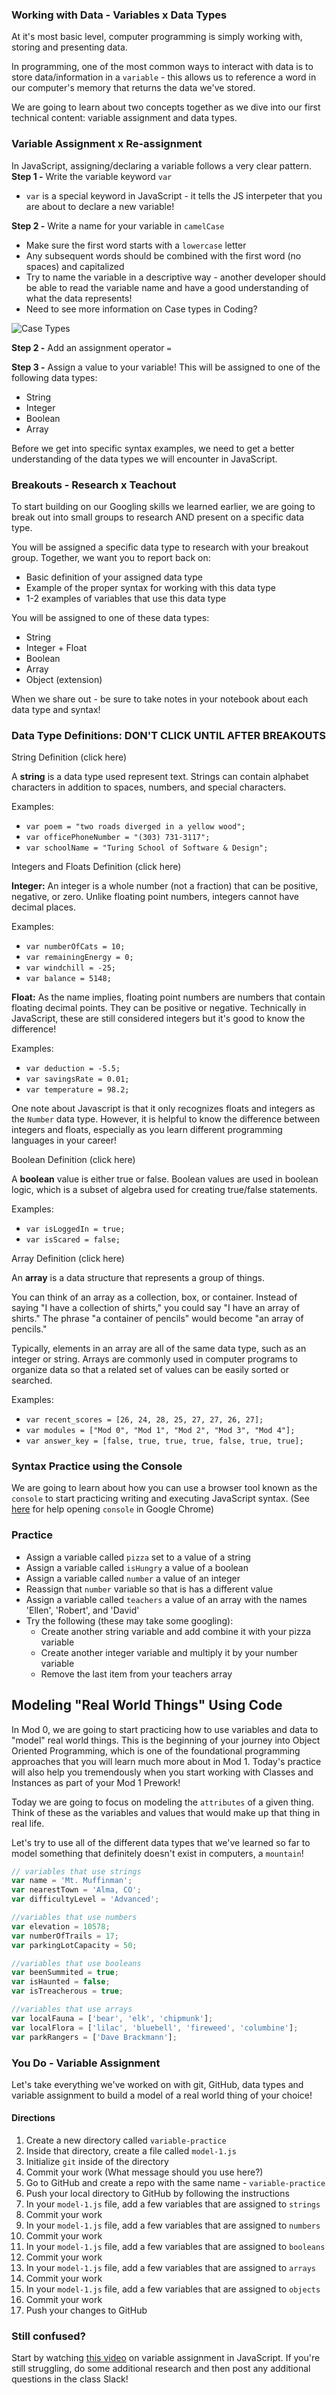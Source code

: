 ### Working with Data - Variables x Data Types
At it's most basic level, computer programming is simply working with, storing and presenting data. 

In programming, one of the most common ways to interact with data is to store data/information in a `variable` - this allows us to reference a word in our computer's memory that returns the data we've stored.

We are going to learn about two concepts together as we dive into our first technical content: variable assignment and data types.

### Variable Assignment x Re-assignment
In JavaScript, assigning/declaring a variable follows a very clear pattern.
**Step 1 -** Write the variable keyword `var`
- `var` is a special keyword in JavaScript - it tells the JS interpeter that you are about to declare a new variable!

**Step 2 -** Write a name for your variable in `camelCase`
- Make sure the first word starts with a `lowercase` letter
- Any subsequent words should be combined with the first word (no spaces) and capitalized
- Try to name the variable in a descriptive way - another developer should be able to read the variable name and have a good understanding of what the data represents!
- Need to see more information on Case types in Coding?

![Case Types](https://res.cloudinary.com/practicaldev/image/fetch/s--sUdRHMkr--/c_imagga_scale,f_auto,fl_progressive,h_500,q_auto,w_1000/https://cl.ly/330i2s0q2j3o/Image%25202018-08-06%2520at%252012.13.40%2520PM.png)

**Step 2 -** Add an assignment operator `=`

**Step 3 -** Assign a value to your variable! This will be assigned to one of the following data types:
- String
- Integer
- Boolean
- Array

Before we get into specific syntax examples, we need to get a better understanding of the data types we will encounter in JavaScript.

### Breakouts - Research x Teachout
To start building on our Googling skills we learned earlier, we are going to break out into small groups to research AND present on a specific data type.

You will be assigned a specific data type to research with your breakout group. Together, we want you to report back on:
- Basic definition of your assigned data type
- Example of the proper syntax for working with this data type
- 1-2 examples of variables that use this data type

You will be assigned to one of these data types:
- String
- Integer + Float
- Boolean
- Array
- Object (extension)

When we share out - be sure to take notes in your notebook about each data type and syntax!


<div class="try-it">
  <h3>Data Type Definitions: DON'T CLICK UNTIL AFTER BREAKOUTS</h3>
    <div>
      <p class="toggle-show">
        String Definition (click here)
      </p>
      <div class="toggle-content hidden">  
        <p>A <strong><span class="vocab">string</span></strong> is a data type used represent text. Strings can contain alphabet characters in addition to spaces, numbers, and special characters.</p>
        <p>Examples:</p>
        <ul>
          <li><code>var poem = "two roads diverged in a yellow wood";</code></li>
          <li><code>var officePhoneNumber = "(303) 731-3117";</code></li>
          <li><code>var schoolName = "Turing School of Software & Design";</code></li>
        </ul>
      </div>
    </div>
    <div>
      <p class="toggle-show">
        Integers and Floats Definition (click here)
      </p>
      <div class="toggle-content hidden">
        <p><strong><span class="vocab">Integer</span>:</strong> An integer is a whole number (not a fraction) that can be positive, negative, or zero. Unlike floating point numbers, integers cannot have decimal places.</p>
        <p>Examples:</p>
        <ul>
          <li><code>var numberOfCats = 10;</code></li>
          <li><code>var remainingEnergy = 0;</code></li>
          <li><code>var windchill = -25;</code></li>
          <li><code>var balance = 5148;</code></li>
        </ul>
        <p><strong><span class="vocab">Float</span>:</strong> As the name implies, floating point numbers are numbers that contain floating decimal points. They can be positive or negative. Technically in JavaScript, these are still considered integers but it's good to know the difference!</p>
        <p>Examples:</p>
        <ul>
          <li><code>var deduction = -5.5;</code></li>
          <li><code>var savingsRate = 0.01;</code></li>
          <li><code>var temperature = 98.2;</code></li>
        </ul>
        <p>One note about Javascript is that it only recognizes floats and integers as the <code>Number</code> data type. However, it is helpful to know the difference between integers and floats, especially as you learn different programming languages in your career!</p>
      </div>
    </div>
    <div>
      <p class="toggle-show">
        Boolean Definition (click here)
      </p>
      <div class="toggle-content hidden">
        <p>A <strong><span class="vocab">boolean</span></strong> value is either true or false. Boolean values are used in boolean logic, which is a subset of algebra used for creating true/false statements.</p>
        <p>Examples:</p>
        <ul>
          <li><code>var isLoggedIn = true;</code></li>
          <li><code>var isScared = false;</code></li>
        </ul>
      </div>
    </div>
    <div>
      <p class="toggle-show">
        Array Definition (click here)
      </p>
      <div class="toggle-content hidden">
        <p>An <strong><span class="vocab">array</span></strong> is a data structure that represents a group of things.</p>
        <p>You can think of an array as a collection, box, or container. Instead of saying "I have a collection of shirts," you could say "I have an array of shirts." The phrase "a container of pencils" would become "an array of pencils."</p>
        <p>Typically, elements in an array are all of the same data type, such as an integer or string. Arrays are commonly used in computer programs to organize data so that a related set of values can be easily sorted or searched.</p>
        <p>Examples:</p>
        <ul>
          <li><code>var recent_scores = [26, 24, 28, 25, 27, 27, 26, 27];</code></li>
          <li><code>var modules = ["Mod 0", "Mod 1", "Mod 2", "Mod 3", "Mod 4"];</code></li>
          <li><code>var answer_key = [false, true, true, true, false, true, true];</code></li>
        </ul>
      </div>
    </div>
  
</div>

### Syntax Practice using the Console
We are going to learn about how you can use a browser tool known as the `console` to start practicing writing and executing JavaScript syntax. (See [here](https://developers.google.com/web/tools/chrome-devtools/open) for help opening `console` in Google Chrome)

### Practice
* Assign a variable called `pizza` set to a value of a string
* Assign a variable called `isHungry` a value of a boolean
* Assign a variable called `number` a value of an integer
* Reassign that `number` variable so that is has a different value
* Assign a variable called `teachers` a value of an array with the names 'Ellen', 'Robert', and 'David'
* Try the following (these may take some googling):
  * Create another string variable and add combine it with your pizza variable
  * Create another integer variable and multiply it by your number variable
  * Remove the last item from your teachers array

## Modeling "Real World Things" Using Code
In Mod 0, we are going to start practicing how to use variables and data to "model" real world things. This is the beginning of your journey into Object Oriented Programming, which is one of the foundational programming approaches that you will learn much more about in Mod 1. Today's practice will also help you tremendously when you start working with Classes and Instances as part of your Mod 1 Prework!

Today we are going to focus on modeling the `attributes` of a given thing. Think of these as the variables and values that would make up that thing in real life.

Let's try to use all of the different data types that we've learned so far to model something that definitely doesn't exist in computers, a `mountain`!

```js
// variables that use strings
var name = 'Mt. Muffinman';
var nearestTown = 'Alma, CO';
var difficultyLevel = 'Advanced';

//variables that use numbers
var elevation = 10578;
var numberOfTrails = 17;
var parkingLotCapacity = 50;

//variables that use booleans
var beenSummited = true;
var isHaunted = false;
var isTreacherous = true;

//variables that use arrays
var localFauna = ['bear', 'elk', 'chipmunk'];
var localFlora = ['lilac', 'bluebell', 'fireweed', 'columbine'];
var parkRangers = ['Dave Brackmann'];
```

### You Do - Variable Assignment
Let's take everything we've worked on with git, GitHub, data types and variable assignment to build a model of a real world thing of your choice!

#### Directions
1. Create a new directory called `variable-practice`
1. Inside that directory, create a file called `model-1.js`
1. Initialize `git` inside of the directory
1. Commit your work (What message should you use here?)
1. Go to GitHub and create a repo with the same name - `variable-practice`
1. Push your local directory to GitHub by following the instructions
1. In your `model-1.js` file, add a few variables that are assigned to `strings`
1. Commit your work
1. In your `model-1.js` file, add a few variables that are assigned to `numbers`
1. Commit your work
1. In your `model-1.js` file, add a few variables that are assigned to `booleans`
1. Commit your work
1. In your `model-1.js` file, add a few variables that are assigned to `arrays`
1. Commit your work
1. In your `model-1.js` file, add a few variables that are assigned to `objects`
1. Commit your work
1. Push your changes to GitHub

### Still confused?
Start by watching [this video](https://www.youtube.com/watch?v=sIGNox7OGD0&list=PL1Y67f0xPzdMFq2S1bK7E7veT_BbK-zjt&index=4) on variable assignment in JavaScript. If you're still struggling, do some additional research and then post any additional questions in the class Slack!